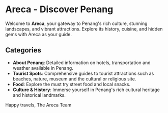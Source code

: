 # Areca - Discover Penang

Welcome to **Areca**, your gateway to Penang's rich culture, stunning landscapes, and vibrant attractions. Explore its history, cuisine, and hidden gems with Areca as your guide.

## Categories
- **About Penang**: Detailed information on hotels, transportation and weather available in Penang.
- **Tourist Spots**: Comprehensive guides to tourist attractions such as beaches, nature, museum and the cultural or religious site.
- **Food**: Explore the must try street food and local snacks.
- **Culture & History**: Immerse yourself in Penang's rich cultural heritage and historical landmarks.


Happy travels,
The Areca Team


